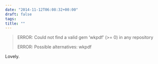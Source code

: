 ```yaml
---
date: "2014-11-12T06:08:32+00:00"
draft: false
tags: 
title: ""
---
```



> ERROR: Could not find a valid gem ‘wkpdf’ (>= 0) in any repository 
> 
> ERROR: Possible alternatives: wkpdf

Lovely.

